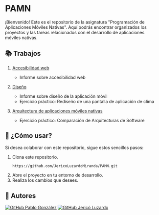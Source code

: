 # PAMN
¡Bienvenido! Este es el repositorio de la asignatura "Programación de Aplicaciones Móviles Nativas". Aquí podrás encontrar organizados los proyectos y las tareas relacionados con el desarrollo de aplicaciones móviles nativas.

## 📚 Trabajos
1. [Accesibilidad web](https://github.com/JericoLuzardoMiranda/PAMN/tree/dae7c0400aabdde04a921067403f5b89b2f4389d/Accesibilidad%20web)
   - Informe sobre accesibilidad web
     
2. [Diseño](https://github.com/JericoLuzardoMiranda/PAMN/tree/dae7c0400aabdde04a921067403f5b89b2f4389d/Dise%C3%B1o)
   - Informe sobre diseño de la aplicación móvil
   - Ejercicio práctico: Rediseño de una pantalla de aplicación de clima

3. [Arquitectura de aplicaciones móviles nativas](https://github.com/JericoLuzardoMiranda/PAMN/tree/871dc620cdfa7fc6fc1e1ed750fd66da3e42b66a/Arquitectura%20de%20aplicaciones%20m%C3%B3viles%20nativas)
   - Ejercicio práctico: Comparación de Arquitecturas de Software

## 🤝 ¿Cómo usar?
Si desea colaborar con este repositorio, sigue estos sencillos pasos:

1. Clona este repositorio.
   ```bash
   https://github.com/JericoLuzardoMiranda/PAMN.git
   ```
2. Abre el proyecto en tu entorno de desarrollo.
3. Realiza los cambios que desees.

## 👥 Autores
[![GitHub Pablo González](https://img.shields.io/badge/GitHub-Pablo%20González-red?style=flat-square&logo=github)](https://github.com/Pablogp410)
[![GitHub Jericó Luzardo](https://img.shields.io/badge/GitHub-Jericó%20Luzardo-blue?style=flat-square&logo=github)](https://github.com/JericoLuzardoMiranda)
